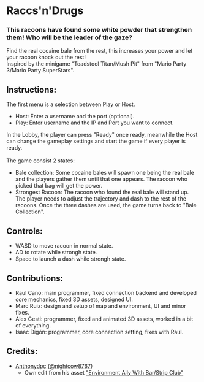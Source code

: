# Raccs'n'Drugs
### This racoons have found some white powder that strengthen them! Who will be the leader of the gaze?

Find the real cocaine bale from the rest, this increases your power and let your racoon knock out the rest! <br/>
Inspired by the minigame "Toadstool Titan/Mush Pit" from "Mario Party 3/Mario Party SuperStars".

## Instructions:
The first menu is a selection between Play or Host.
- Host: Enter a username and the port (optional).
- Play: Enter username and the IP and Port you want to connect.

In the Lobby, the player can press "Ready" once ready, meanwhile the Host can change the gameplay settings and start the game if every player is ready. <br/><br/>
The game consist 2 states:
- Bale collection: Some cocaine bales will spawn one being the real bale and the players gather them until that one appears. The racoon who picked that bag will get the power.
- Strongest Racoon: The racoon who found the real bale will stand up. The player needs to adjust the trajectory and dash to the rest of the racoons. Once the three dashes are used, the game turns back to "Bale Collection".

## Controls:
- WASD to move racoon in normal state.
- AD to rotate while strongh state.
- Space to launch a dash while strongh state.

## Contributions:
- Raul Cano: main programmer, fixed connection backend and developed core mechanics, fixed 3D assets, designed UI.
- Marc Ruiz: design and setup of map and environment, UI and minor fixes.
- Alex Gesti: programmer, fixed and animated 3D assets, worked in a bit of everything.
- Isaac Digón: programmer, core connection setting, fixes with Raul.

## Credits:
- [Anthonydpc](https://sketchfab.com/tonydpc) ([@nightcow8767](https://www.youtube.com/@nightcow8767))
  - Own edit from his asset ["Environment Ally With Bar/Strip Club"](https://sketchfab.com/3d-models/environment-ally-with-barstrip-club-a98c2e9748b24b7fb781d452814304ef)
